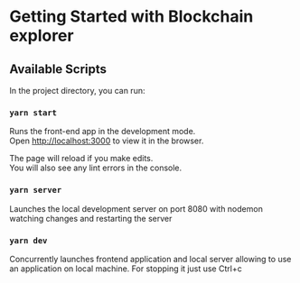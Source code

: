 # Getting Started with Blockchain explorer


## Available Scripts

In the project directory, you can run:

### `yarn start`

Runs the front-end app in the development mode.\
Open [http://localhost:3000](http://localhost:3000) to view it in the browser.

The page will reload if you make edits.\
You will also see any lint errors in the console.

### `yarn server`

Launches the local development server on port 8080 with nodemon watching changes and restarting the server



### `yarn dev`

Concurrently launches frontend application and local server allowing to use an application on local machine.  For stopping it just use Ctrl+c


